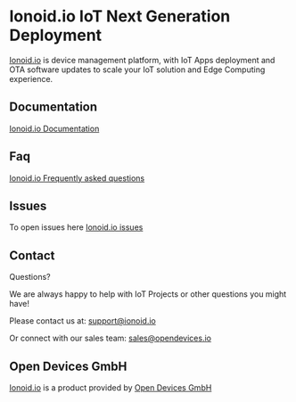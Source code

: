 # Ionoid.io IoT Next Generation Deployment

[Ionoid.io](https://ionoid.io/) is device management platform, with IoT Apps deployment and OTA software updates to scale your IoT solution and Edge Computing experience.

## Documentation

[Ionoid.io Documentation](https://docs.ionoid.io/)

## Faq

[Ionoid.io Frequently asked questions](https://docs.ionoid.io/#/Faq/faq)

## Issues

To open issues here [Ionoid.io issues](https://github.com/ionoid/ionoid/issues)

## Contact

Questions?

We are always happy to help with IoT Projects or other questions you might have!

Please contact us at: support@ionoid.io

Or connect with our sales team: sales@opendevices.io


## Open Devices GmbH

[Ionoid.io](https://ionoid.io) is a product provided by [Open Devices GmbH](https://opendevices.io)
